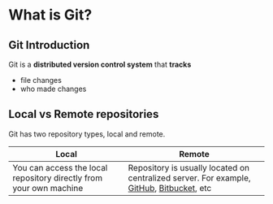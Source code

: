 # What is Git?

## Git Introduction

Git is a **distributed version control system** that **tracks**

- file changes
- who made changes

## Local vs Remote repositories

Git has two repository types, local and remote.

| Local                                                              | Remote                                                                                                                                           |
| ------------------------------------------------------------------ | ------------------------------------------------------------------------------------------------------------------------------------------------ |
| You can access the local repository directly from your own machine | Repository is usually located on centralized server. For example, [GitHub](https://github.com/), [Bitbucket](https://bitbucket.org/product), etc |